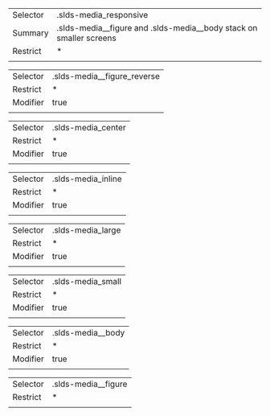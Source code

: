 
|  |  |
|-------|-------|
| Selector | .slds-media_responsive |
| Summary | .slds-media__figure and .slds-media__body stack on smaller screens |
| Restrict | * |
|  |  |


|  |  |
|-------|-------|
| Selector | .slds-media__figure_reverse |
| Restrict | * |
| Modifier | true |
|  |  |


|  |  |
|-------|-------|
| Selector | .slds-media_center |
| Restrict | * |
| Modifier | true |
|  |  |


|  |  |
|-------|-------|
| Selector | .slds-media_inline |
| Restrict | * |
| Modifier | true |
|  |  |


|  |  |
|-------|-------|
| Selector | .slds-media_large |
| Restrict | * |
| Modifier | true |
|  |  |


|  |  |
|-------|-------|
| Selector | .slds-media_small |
| Restrict | * |
| Modifier | true |
|  |  |


|  |  |
|-------|-------|
| Selector | .slds-media__body |
| Restrict | * |
| Modifier | true |
|  |  |


|  |  |
|-------|-------|
| Selector | .slds-media__figure |
| Restrict | * |
|  |  |

